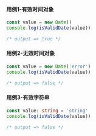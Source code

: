 #### 用例1-有效时间对象

```typescript
const value = new Date()
console.log(isValidDate(value))

/* output => true */
```

#### 用例2-无效时间对象

```typescript
const value = new Date('error')
console.log(isValidDate(value))

/* output => false */
```

#### 用例3-有效字符串

```typescript
const value: string = 'string'
console.log(isValidDate(value))

/* output => false */
```

